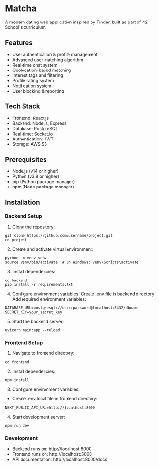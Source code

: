 # Matcha

A modern dating web application inspired by Tinder, built as part of 42 School's curriculum.

## Features

- User authentication & profile management
- Advanced user matching algorithm
- Real-time chat system
- Geolocation-based matching
- Interest tags and filtering
- Profile rating system
- Notification system
- User blocking & reporting

## Tech Stack

- Frontend: React.js
- Backend: Node.js, Express
- Database: PostgreSQL
- Real-time: Socket.io
- Authentication: JWT
- Storage: AWS S3

## Prerequisites

- Node.js (v14 or higher)
- Python (v3.8 or higher)
- pip (Python package manager)
- npm (Node package manager)

## Installation

### Backend Setup

1. Clone the repository:
```
git clone https://github.com/username/project.git
cd project
```

2. Create and activate virtual environment:
```
python -m venv venv
source venv/bin/activate  # On Windows: venv\Scripts\activate
```
3. Install dependencies:
```
cd backend
pip install -r requirements.txt
```

4. Configure environment variables:
Create .env file in backend directory
Add required environment variables:

```
DATABASE_URL=postgresql://user:password@localhost:5432/dbname
SECRET_KEY=your_secret_key
```

5. Start the backend server:
```
uvicorn main:app --reload
```

### Frontend Setup

1. Navigate to frontend directory:
```
cd frontend
```

2. Install dependencies:
```
npm install
```

3. Configure environment variables:
- Create .env.local file in frontend directory:
```
NEXT_PUBLIC_API_URL=http://localhost:8000
```

4. Start development server:
```
npm run dev
```

### Development

- Backend runs on: http://localhost:8000
- Frontend runs on: http://localhost:3000
- API documentation: http://localhost:8000/docs
